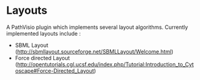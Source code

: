 Layouts
=======

A PathVisio plugin which implements several layout algorithms. Currently implemented layouts include :

* SBML Layout (http://sbmllayout.sourceforge.net/SBMLLayout/Welcome.html)
* Force directed Layout (http://opentutorials.cgl.ucsf.edu/index.php/Tutorial:Introduction_to_Cytoscape#Force-Directed_Layout)
